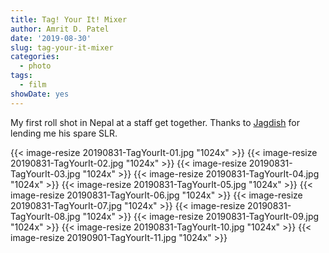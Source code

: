 ```yaml
---
title: Tag! Your It! Mixer
author: Amrit D. Patel
date: '2019-08-30'
slug: tag-your-it-mixer
categories:
  - photo
tags:
  - film
showDate: yes
---
```


My first roll shot in Nepal at a staff get together. Thanks to [Jagdish](https://youtu.be/FsKLNJEyQqo) for lending me his spare SLR.

{{< image-resize 20190831-TagYourIt-01.jpg "1024x" >}}
{{< image-resize 20190831-TagYourIt-02.jpg "1024x" >}}
{{< image-resize 20190831-TagYourIt-03.jpg "1024x" >}}
{{< image-resize 20190831-TagYourIt-04.jpg "1024x" >}}
{{< image-resize 20190831-TagYourIt-05.jpg "1024x" >}}
{{< image-resize 20190831-TagYourIt-06.jpg "1024x" >}}
{{< image-resize 20190831-TagYourIt-07.jpg "1024x" >}}
{{< image-resize 20190831-TagYourIt-08.jpg "1024x" >}}
{{< image-resize 20190831-TagYourIt-09.jpg "1024x" >}}
{{< image-resize 20190831-TagYourIt-10.jpg "1024x" >}}
{{< image-resize 20190901-TagYourIt-11.jpg "1024x" >}}
